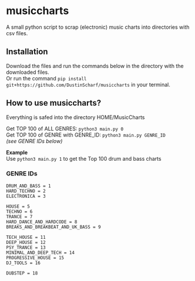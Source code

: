 # musiccharts
A small python script to scrap (electronic) music charts into directories with csv files.

## Installation
Download the files and run the commands below in the directory with the downloaded files.
<br />
Or run the command `pip install git+https://github.com/DustinScharf/musiccharts` in your terminal.

## How to use musiccharts?
Everything is safed into the directory HOME/MusicCharts  

Get TOP 100 of ALL GENRES: `python3 main.py 0`  
Get TOP 100 of GENRE with GENRE_ID: `python3 main.py GENRE_ID`  
_(see GENRE IDs below)_

**Example**  
Use `python3 main.py 1` to get the Top 100 drum and bass charts

### GENRE IDs
```
DRUM_AND_BASS = 1
HARD_TECHNO = 2
ELECTRONICA = 3

HOUSE = 5
TECHNO = 6
TRANCE = 7
HARD_DANCE_AND_HARDCODE = 8
BREAKS_AND_BREAKBEAT_AND_UK_BASS = 9

TECH_HOUSE = 11
DEEP_HOUSE = 12
PSY_TRANCE = 13
MINIMAL_AND_DEEP_TECH = 14
PROGRESSIVE_HOUSE = 15
DJ_TOOLS = 16

DUBSTEP = 18
```
